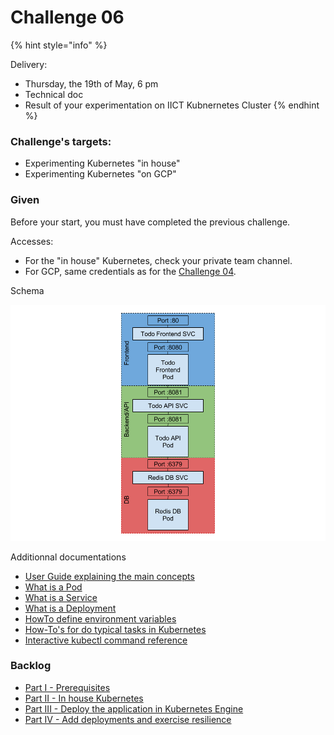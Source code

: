 # Challenge 06



{% hint style="info" %}


Delivery:

* Thursday, the 19th of May, 6 pm
* Technical doc
* Result of your experimentation on IICT Kubnernetes Cluster
{% endhint %}

### Challenge's targets:

* Experimenting Kubernetes "in house"
* Experimenting Kubernetes "on GCP"

### Given

Before your start, you must have completed the previous challenge.

Accesses:

* For the "in house" Kubernetes, check your private team channel.
* For GCP, same credentials as for the [Challenge 04](../challenge-04/c4-tutorial/#get-gcp-coupon).

Schema

![](../../.gitbook/assets/todoapp.png)



Additionnal documentations

* [User Guide explaining the main concepts](https://kubernetes.io/docs/user-guide/)
* [What is a Pod](https://kubernetes.io/docs/concepts/workloads/pods/pod/)
* [What is a Service](https://kubernetes.io/docs/concepts/services-networking/service/)
* [What is a Deployment](https://kubernetes.io/docs/concepts/workloads/controllers/deployment/)
* [HowTo define environment variables](https://kubernetes.io/docs/tasks/configure-pod-container/define-environment-variable-container/)
* [How-To's for do typical tasks in Kubernetes](https://kubernetes.io/docs/tasks/)
* [Interactive kubectl command reference](https://kubernetes.io/docs/reference/generated/kubectl/kubectl-commands)

### Backlog

* [Part I - Prerequisites](c6-part-i-prerequisites.md)
* [Part II - In house Kubernetes](c6-part-ii-in-house-kubernetes.md)
* [Part III - Deploy the application in Kubernetes Engine](c6-part-iii-deploy-the-application-in-kubernetes-engine.md)
* [Part IV - Add deployments and exercise resilience](c6-part-iv-add-deployments-and-exercise-resilience.md)
